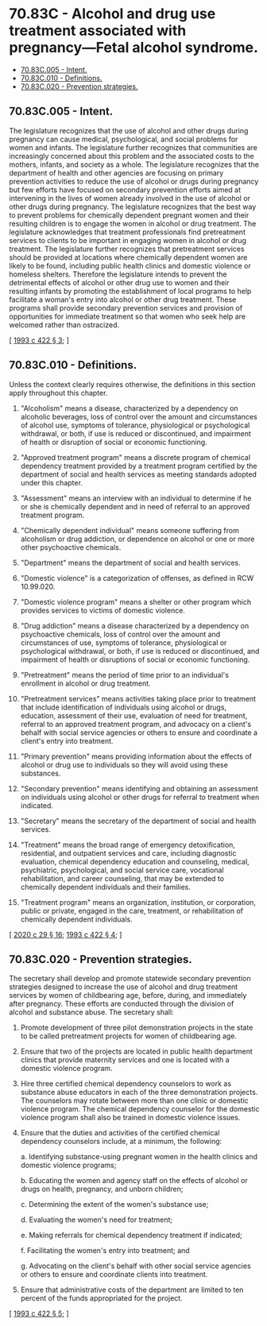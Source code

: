 # 70.83C - Alcohol and drug use treatment associated with pregnancy—Fetal alcohol syndrome.
* [70.83C.005 - Intent.](#7083c005---intent)
* [70.83C.010 - Definitions.](#7083c010---definitions)
* [70.83C.020 - Prevention strategies.](#7083c020---prevention-strategies)
## 70.83C.005 - Intent.
The legislature recognizes that the use of alcohol and other drugs during pregnancy can cause medical, psychological, and social problems for women and infants. The legislature further recognizes that communities are increasingly concerned about this problem and the associated costs to the mothers, infants, and society as a whole. The legislature recognizes that the department of health and other agencies are focusing on primary prevention activities to reduce the use of alcohol or drugs during pregnancy but few efforts have focused on secondary prevention efforts aimed at intervening in the lives of women already involved in the use of alcohol or other drugs during pregnancy. The legislature recognizes that the best way to prevent problems for chemically dependent pregnant women and their resulting children is to engage the women in alcohol or drug treatment. The legislature acknowledges that treatment professionals find pretreatment services to clients to be important in engaging women in alcohol or drug treatment. The legislature further recognizes that pretreatment services should be provided at locations where chemically dependent women are likely to be found, including public health clinics and domestic violence or homeless shelters. Therefore the legislature intends to prevent the detrimental effects of alcohol or other drug use to women and their resulting infants by promoting the establishment of local programs to help facilitate a woman's entry into alcohol or other drug treatment. These programs shall provide secondary prevention services and provision of opportunities for immediate treatment so that women who seek help are welcomed rather than ostracized.

\[ [1993 c 422 § 3](http://lawfilesext.leg.wa.gov/biennium/1993-94/Pdf/Bills/Session%20Laws/House/2026-S.SL.pdf?cite=1993%20c%20422%20§%203); \]

## 70.83C.010 - Definitions.
Unless the context clearly requires otherwise, the definitions in this section apply throughout this chapter.

1. "Alcoholism" means a disease, characterized by a dependency on alcoholic beverages, loss of control over the amount and circumstances of alcohol use, symptoms of tolerance, physiological or psychological withdrawal, or both, if use is reduced or discontinued, and impairment of health or disruption of social or economic functioning.

2. "Approved treatment program" means a discrete program of chemical dependency treatment provided by a treatment program certified by the department of social and health services as meeting standards adopted under this chapter.

3. "Assessment" means an interview with an individual to determine if he or she is chemically dependent and in need of referral to an approved treatment program.

4. "Chemically dependent individual" means someone suffering from alcoholism or drug addiction, or dependence on alcohol or one or more other psychoactive chemicals.

5. "Department" means the department of social and health services.

6. "Domestic violence" is a categorization of offenses, as defined in RCW 10.99.020.

7. "Domestic violence program" means a shelter or other program which provides services to victims of domestic violence.

8. "Drug addiction" means a disease characterized by a dependency on psychoactive chemicals, loss of control over the amount and circumstances of use, symptoms of tolerance, physiological or psychological withdrawal, or both, if use is reduced or discontinued, and impairment of health or disruptions of social or economic functioning.

9. "Pretreatment" means the period of time prior to an individual's enrollment in alcohol or drug treatment.

10. "Pretreatment services" means activities taking place prior to treatment that include identification of individuals using alcohol or drugs, education, assessment of their use, evaluation of need for treatment, referral to an approved treatment program, and advocacy on a client's behalf with social service agencies or others to ensure and coordinate a client's entry into treatment.

11. "Primary prevention" means providing information about the effects of alcohol or drug use to individuals so they will avoid using these substances.

12. "Secondary prevention" means identifying and obtaining an assessment on individuals using alcohol or other drugs for referral to treatment when indicated.

13. "Secretary" means the secretary of the department of social and health services.

14. "Treatment" means the broad range of emergency detoxification, residential, and outpatient services and care, including diagnostic evaluation, chemical dependency education and counseling, medical, psychiatric, psychological, and social service care, vocational rehabilitation, and career counseling, that may be extended to chemically dependent individuals and their families.

15. "Treatment program" means an organization, institution, or corporation, public or private, engaged in the care, treatment, or rehabilitation of chemically dependent individuals.

\[ [2020 c 29 § 16](http://lawfilesext.leg.wa.gov/biennium/2019-20/Pdf/Bills/Session%20Laws/House/2473-S.SL.pdf?cite=2020%20c%2029%20§%2016); [1993 c 422 § 4](http://lawfilesext.leg.wa.gov/biennium/1993-94/Pdf/Bills/Session%20Laws/House/2026-S.SL.pdf?cite=1993%20c%20422%20§%204); \]

## 70.83C.020 - Prevention strategies.
The secretary shall develop and promote statewide secondary prevention strategies designed to increase the use of alcohol and drug treatment services by women of childbearing age, before, during, and immediately after pregnancy. These efforts are conducted through the division of alcohol and substance abuse. The secretary shall:

1. Promote development of three pilot demonstration projects in the state to be called pretreatment projects for women of childbearing age.

2. Ensure that two of the projects are located in public health department clinics that provide maternity services and one is located with a domestic violence program.

3. Hire three certified chemical dependency counselors to work as substance abuse educators in each of the three demonstration projects. The counselors may rotate between more than one clinic or domestic violence program. The chemical dependency counselor for the domestic violence program shall also be trained in domestic violence issues.

4. Ensure that the duties and activities of the certified chemical dependency counselors include, at a minimum, the following:

    a.  Identifying substance-using pregnant women in the health clinics and domestic violence programs;

    b.  Educating the women and agency staff on the effects of alcohol or drugs on health, pregnancy, and unborn children;

    c.  Determining the extent of the women's substance use;

    d.  Evaluating the women's need for treatment;

    e.  Making referrals for chemical dependency treatment if indicated;

    f.  Facilitating the women's entry into treatment; and

    g.  Advocating on the client's behalf with other social service agencies or others to ensure and coordinate clients into treatment.

5. Ensure that administrative costs of the department are limited to ten percent of the funds appropriated for the project.

\[ [1993 c 422 § 5](http://lawfilesext.leg.wa.gov/biennium/1993-94/Pdf/Bills/Session%20Laws/House/2026-S.SL.pdf?cite=1993%20c%20422%20§%205); \]

